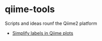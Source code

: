 # qiime-tools

Scripts and ideas rounf the Qiime2 platform

* [Simplify labels in Qiime plots](simplify_qiime-plots.md)
